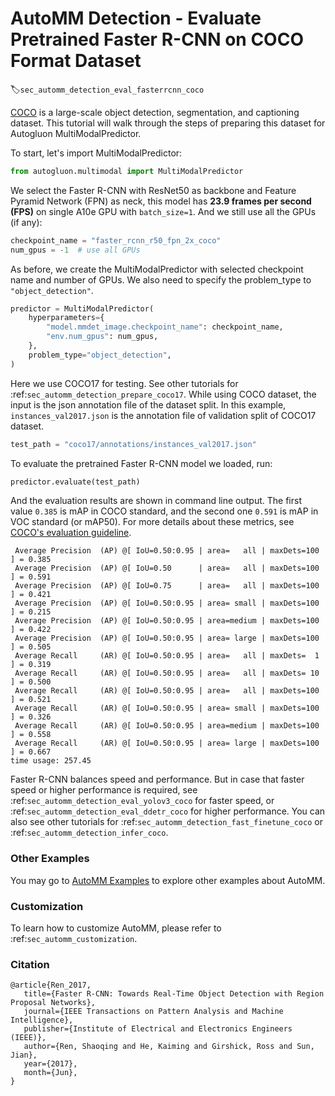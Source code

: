 # AutoMM Detection - Evaluate Pretrained Faster R-CNN on COCO Format Dataset
:label:`sec_automm_detection_eval_fasterrcnn_coco`

[COCO](https://cocodataset.org/#home) is a large-scale object detection, segmentation, and captioning dataset. 
This tutorial will walk through the steps of preparing this dataset for Autogluon MultiModalPredictor.

To start, let's import MultiModalPredictor:

```python
from autogluon.multimodal import MultiModalPredictor
```

We select the Faster R-CNN with ResNet50 as backbone and Feature Pyramid Network (FPN) as neck,
this model has **23.9 frames per second (FPS)** on single A10e GPU with `batch_size=1`.
And we still use all the GPUs (if any):

```python
checkpoint_name = "faster_rcnn_r50_fpn_2x_coco"
num_gpus = -1  # use all GPUs
```

As before, we create the MultiModalPredictor with selected checkpoint name and number of GPUs.
We also need to specify the problem_type to `"object_detection"`.

```python
predictor = MultiModalPredictor(
    hyperparameters={
        "model.mmdet_image.checkpoint_name": checkpoint_name,
        "env.num_gpus": num_gpus,
    },
    problem_type="object_detection",
)
```

Here we use COCO17 for testing. 
See other tutorials for :ref:`sec_automm_detection_prepare_coco17`.
While using COCO dataset, the input is the json annotation file of the dataset split.
In this example, `instances_val2017.json` is the annotation file of validation split of COCO17 dataset.

```python
test_path = "coco17/annotations/instances_val2017.json"
```

To evaluate the pretrained Faster R-CNN model we loaded, run:

```python
predictor.evaluate(test_path)
```

And the evaluation results are shown in command line output. The first value `0.385` is mAP in COCO standard, and the second one `0.591` is mAP in VOC standard (or mAP50). For more details about these metrics, see [COCO's evaluation guideline](https://cocodataset.org/#detection-eval).

```
 Average Precision  (AP) @[ IoU=0.50:0.95 | area=   all | maxDets=100 ] = 0.385
 Average Precision  (AP) @[ IoU=0.50      | area=   all | maxDets=100 ] = 0.591
 Average Precision  (AP) @[ IoU=0.75      | area=   all | maxDets=100 ] = 0.421
 Average Precision  (AP) @[ IoU=0.50:0.95 | area= small | maxDets=100 ] = 0.215
 Average Precision  (AP) @[ IoU=0.50:0.95 | area=medium | maxDets=100 ] = 0.422
 Average Precision  (AP) @[ IoU=0.50:0.95 | area= large | maxDets=100 ] = 0.505
 Average Recall     (AR) @[ IoU=0.50:0.95 | area=   all | maxDets=  1 ] = 0.319
 Average Recall     (AR) @[ IoU=0.50:0.95 | area=   all | maxDets= 10 ] = 0.500
 Average Recall     (AR) @[ IoU=0.50:0.95 | area=   all | maxDets=100 ] = 0.521
 Average Recall     (AR) @[ IoU=0.50:0.95 | area= small | maxDets=100 ] = 0.326
 Average Recall     (AR) @[ IoU=0.50:0.95 | area=medium | maxDets=100 ] = 0.558
 Average Recall     (AR) @[ IoU=0.50:0.95 | area= large | maxDets=100 ] = 0.667
time usage: 257.45
```

Faster R-CNN balances speed and performance. 
But in case that faster speed or higher performance is required, 
see :ref:`sec_automm_detection_eval_yolov3_coco` for faster speed,
or :ref:`sec_automm_detection_eval_ddetr_coco` for higher performance.
You can also see other tutorials for :ref:`sec_automm_detection_fast_finetune_coco` or :ref:`sec_automm_detection_infer_coco`.

### Other Examples

You may go to [AutoMM Examples](https://github.com/awslabs/autogluon/tree/master/examples/automm) to explore other examples about AutoMM.

### Customization
To learn how to customize AutoMM, please refer to :ref:`sec_automm_customization`.

### Citation
```
@article{Ren_2017,
   title={Faster R-CNN: Towards Real-Time Object Detection with Region Proposal Networks},
   journal={IEEE Transactions on Pattern Analysis and Machine Intelligence},
   publisher={Institute of Electrical and Electronics Engineers (IEEE)},
   author={Ren, Shaoqing and He, Kaiming and Girshick, Ross and Sun, Jian},
   year={2017},
   month={Jun},
}
```